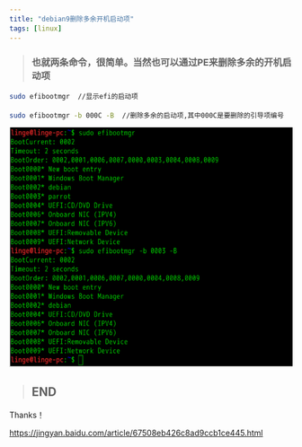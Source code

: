 ```yaml
---
title: "debian9删除多余开机启动项"
tags: [linux]
---
```


> ### 也就两条命令，很简单。当然也可以通过PE来删除多余的开机启动项

```bash
sudo efibootmgr  //显示efi的启动项

sudo efibootmgr -b 000C -B  //删除多余的启动项,其中000C是要删除的引导项编号
```
![img](/screenshots/linuxbootmgr01.png)

> ## END

Thanks！

https://jingyan.baidu.com/article/67508eb426c8ad9ccb1ce445.html

